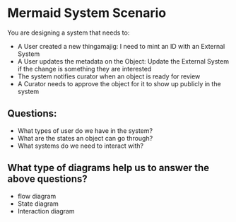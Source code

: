 # Mermaid System Scenario
  You are designing a system that needs to:
* A User created a new thingamajig: I need to mint an ID with an External System
* A User updates the metadata on the Object: Update the External System if the change is something they are interested
* The system notifies curator when an object is ready for review
* A Curator needs to approve the object for it to show up publicly in the system


## Questions:
  * What types of user do we have in the system?
  * What are the states an object can go through?
  * What systems do we need to interact with?

## What type of diagrams help us to answer the above questions?
  * flow diagram
  * State diagram
  * Interaction diagram
